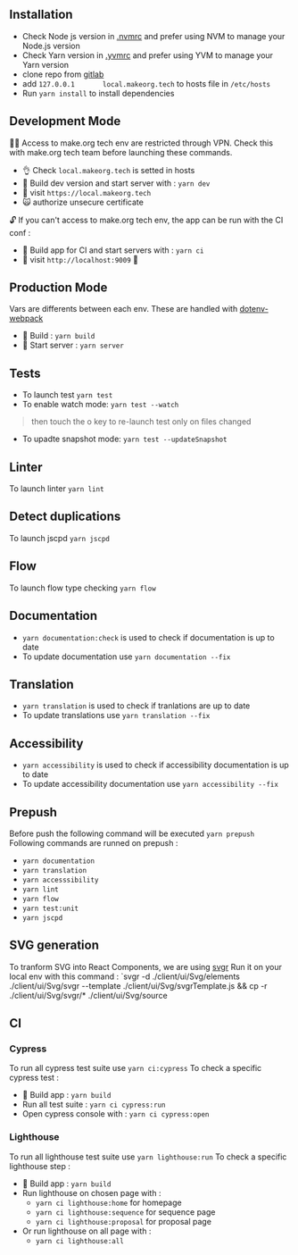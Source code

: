 ## Installation 

- Check Node js version in [.nvmrc](https://gitlab.com/makeorg/platform/front/-/blob/preproduction/.nvmrc) and prefer using NVM to manage your Node.js version
- Check Yarn version in [.yvmrc](https://gitlab.com/makeorg/platform/front/-/blob/preproduction/.yvmrc) and prefer using YVM to manage your Yarn version
- clone repo from [gitlab](https://gitlab.com/makeorg/platform/front)
- add `127.0.0.1       local.makeorg.tech` to hosts file in `/etc/hosts`
- Run `yarn install` to install dependencies


## Development Mode
:guardsman: Access to make.org tech env are restricted through VPN. Check this with make.org tech team before launching these commands.
*  :ok_hand: Check `local.makeorg.tech` is setted in hosts
*  :construction_worker: Build dev version and start server with : `yarn dev`
*  :see_no_evil: visit `https://local.makeorg.tech`
*  :scream_cat: authorize unsecure certificate

:unlock: If you can't access to make.org tech env, the app can be run with the CI conf :
*  :construction_worker: Build app for CI and start servers with : `yarn ci`
*  :see_no_evil: visit `http://localhost:9009` :tada:

## Production Mode
Vars are differents between each env. These are handled with [dotenv-webpack](https://github.com/mrsteele/dotenv-webpack)
*  :construction_worker: Build : `yarn build`
*  :rocket: Start server : `yarn server`

## Tests
*  To launch test `yarn test`
*  To enable watch mode: `yarn test --watch`
> then touch the o key to re-launch test only on files changed
*  To upadte snapshot mode: `yarn test --updateSnapshot`

## Linter
To launch linter `yarn lint`

## Detect duplications
To launch jscpd `yarn jscpd`

## Flow
To launch flow type checking `yarn flow`

## Documentation
*  `yarn documentation:check` is used to check if documentation is up to date
*   To update documentation use `yarn documentation --fix`

## Translation
*  `yarn translation` is used to check if tranlations are up to date
*   To update translations use `yarn translation --fix`

## Accessibility
*  `yarn accessibility` is used to check if accessibility documentation is up to date
*   To update accessibility documentation use `yarn accessibility --fix`

## Prepush 
Before push the following command will be executed `yarn prepush`
Following commands are runned on prepush :
  - `yarn documentation`
  - `yarn translation`
  - `yarn accesssibility`
  - `yarn lint`
  - `yarn flow`
  - `yarn test:unit`
  - `yarn jscpd`

## SVG generation
To tranform SVG into React Components, we are using [svgr](https://github.com/gregberge/svgr)
Run it on your local env with this command : `svgr -d ./client/ui/Svg/elements ./client/ui/Svg/svgr --template ./client/ui/Svg/svgrTemplate.js && cp -r ./client/ui/Svg/svgr/* ./client/ui/Svg/source

## CI 
### Cypress
To run all cypress test suite use `yarn ci:cypress`
To check a specific cypress test :
*  :construction_worker: Build app : `yarn build`
*   Run all test suite : `yarn ci cypress:run`
*   Open cypress console with : `yarn ci cypress:open`

### Lighthouse
To run all lighthouse test suite use `yarn lighthouse:run`
To check a specific lighthouse step :
*  :construction_worker: Build app : `yarn build`
*   Run lighthouse on chosen page with : 
    - `yarn ci lighthouse:home` for homepage
    - `yarn ci lighthouse:sequence` for sequence page
    - `yarn ci lighthouse:proposal` for proposal page
*   Or run lighthouse on all page with : 
    - `yarn ci lighthouse:all` 
